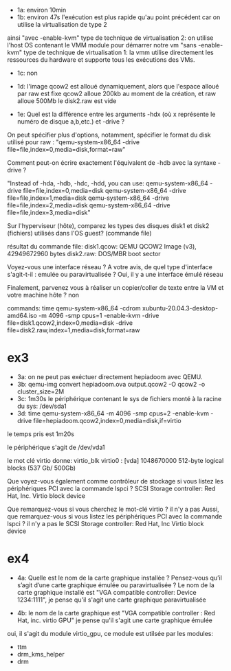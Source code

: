 - 1a: 
environ 10min
- 1b: 
environ 47s
l'exécution est plus rapide qu'au point précédent car on utilise la virtualisation de type 2

ainsi "avec -enable-kvm" type de technique de virtualisation 2:
on utilise l'host OS contenant le VMM module pour démarrer notre vm
"sans -enable-kvm" type de technique de virtualisation 1:
la vmm utilise directement les ressources du hardware et supporte tous les exécutions des VMs.

- 1c:
non

- 1d:
l'image qcow2 est alloué dynamiquement, alors que l'espace alloué par raw est fixe
qcow2 alloue 200kb au moment de la création, et raw alloue 500Mb
le disk2.raw est vide

- 1e:
Quel est la différence entre les arguments -hdx (où x représente le numéro de disque a,b,etc.) et -drive ?

On peut spécifier plus d'options, notamment, spécifier le format du disk utilisé pour raw : "qemu-system-x86_64 -drive file=file,index=0,media=disk,format=raw"

Comment peut-on écrire exactement l'équivalent de -hdb avec la syntaxe -drive ?

"Instead of -hda, -hdb, -hdc, -hdd, you can use:
qemu-system-x86_64 -drive file=file,index=0,media=disk
qemu-system-x86_64 -drive file=file,index=1,media=disk
qemu-system-x86_64 -drive file=file,index=2,media=disk
qemu-system-x86_64 -drive file=file,index=3,media=disk"

Sur l'hyperviseur (hôte), comparez les types des disques disk1 et disk2 (fichiers) utilisés dans l'OS guest? (commande file)

résultat du commande file:
disk1.qcow: QEMU QCOW2 Image (v3), 42949672960 bytes
disk2.raw:  DOS/MBR boot sector

Voyez-vous une interface réseau ? A votre avis, de quel type d'interface s'agit-t-il : emulée ou paravirtualisée ?
Oui, il y a une interface émulé réseau 

Finalement, parvenez vous à réaliser un copier/coller de texte entre la VM et votre machine hôte ?
non

commands:
time qemu-system-x86_64 -cdrom xubuntu-20.04.3-desktop-amd64.iso -m 4096 -smp cpus=1 -enable-kvm -drive file=disk1.qcow2,index=0,media=disk -drive file=disk2.raw,index=1,media=disk,format=raw

# ex3
- 3a: on ne peut pas exéctuer directement hepiadoom avec QEMU.
- 3b: qemu-img convert hepiadoom.ova output.qcow2 -O qcow2 -o cluster_size=2M
- 3c: 1m30s
le périphérique contenant le sys de fichiers monté à la racine du sys:
/dev/sda1 
- 3d: time qemu-system-x86_64 -m 4096 -smp cpus=2 -enable-kvm -drive file=hepiadoom.qcow2,index=0,media=disk,if=virtio 

le temps pris est 1m20s

le périphérique s'agit de /dev/vda1

le mot clé virtio donne:
virtio_blk virtio0 : [vda] 1048670000 512-byte logical blocks (537 Gb/ 500Gb)

Que voyez-vous également comme contrôleur de stockage si vous listez les périphériques PCI avec la commande lspci ?
SCSI Storage controller: Red Hat, Inc. Virtio block device

Que remarquez-vous si vous cherchez le mot-clé virtio ?
il n'y a pas
Aussi, que remarquez-vous si vous listez les périphériques PCI avec la commande lspci ?
il n'y a pas le SCSI Storage controller: Red Hat, Inc Virtio block device

# ex4

- 4a:
Quelle est le nom de la carte graphique installée ? Pensez-vous qu’il s’agit d’une carte graphique émulée ou paravirtualisée ?
Le nom de la carte graphique installé est "VGA compatible controller: Device 1234:1111", je pense qu'il s'agit une carte graphique paravirtualisée

- 4b:
le nom de la carte graphique est "VGA compatible controller : Red Hat, inc. virtio GPU"
je pense qu'il s'agit une carte graphique émulée

oui, il s'agit du module virtio_gpu, ce module est utilsée par les modules:
- ttm
- drm_kms_helper
- drm

